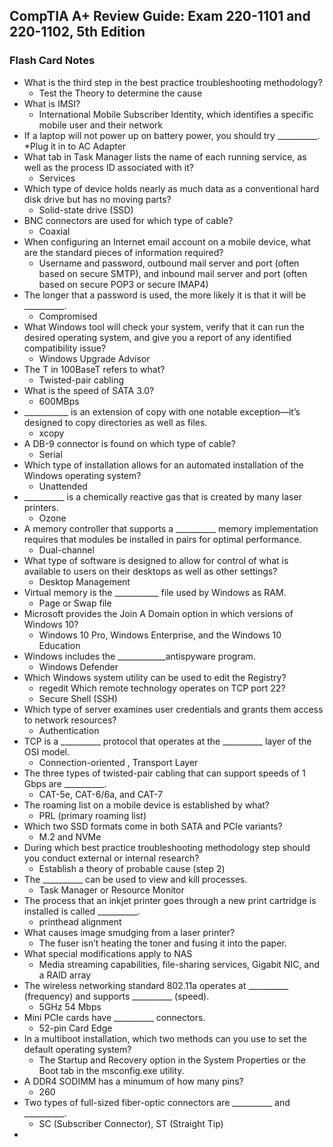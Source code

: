 ## CompTIA A+ Review Guide: Exam 220-1101 and 220-1102, 5th Edition

### Flash Card Notes

* What is the third step in the best practice troubleshooting methodology?
    * Test the Theory to determine the cause
* What is IMSI?
    * International Mobile Subscriber Identity, which identifies a specific mobile user and their network
* If a laptop will not power up on battery power, you should try __________.
    *Plug it in to AC Adapter
* What tab in Task Manager lists the name of each running service, as well as the process ID associated with it?
    * Services
* Which type of device holds nearly as much data as a conventional hard disk drive but has no moving parts?
    * Solid-state drive (SSD)
* BNC connectors are used for which type of cable?
    * Coaxial
* When configuring an Internet email account on a mobile device, what are the standard pieces of information required?
    * Username and password, outbound mail server and port (often based on secure SMTP), and inbound mail server and port (often based on secure POP3 or secure IMAP4)
* The longer that a password is used, the more likely it is that it will be __________.
    * Compromised
* What Windows tool will check your system, verify that it can run the desired operating system, and give you a report of any identified compatibility issue?
    * Windows Upgrade Advisor
* The T in 100BaseT refers to what?
    * Twisted-pair cabling
* What is the speed of SATA 3.0?
    * 600MBps
* ___________ is an extension of copy with one notable exception—it’s designed to copy directories as well as files.
    * xcopy
* A DB-9 connector is found on which type of cable?
    * Serial
* Which type of installation allows for an automated installation of the Windows operating system?
    * Unattended
* __________ is a chemically reactive gas that is created by many laser printers.
    * Ozone
* A memory controller that supports a __________ memory implementation requires that modules be installed in pairs for optimal performance.
    * Dual-channel
* What type of software is designed to allow for control of what is available to users on their desktops as well as other settings?
    * Desktop Management
* Virtual memory is the ___________ file used by Windows as RAM.
    * Page or Swap file
* Microsoft provides the Join A Domain option in which versions of Windows 10?
    * Windows 10 Pro, Windows Enterprise, and the Windows 10 Education
* Windows includes the ____________antispyware program.
    * Windows Defender
* Which Windows system utility can be used to edit the Registry?
    * regedit
Which remote technology operates on TCP port 22?
    * Secure Shell (SSH)
* Which type of server examines user credentials and grants them access to network resources?
    * Authentication
* TCP is a __________ protocol that operates at the __________ layer of the OSI model.
    * Connection-oriented , Transport Layer
* The three types of twisted-pair cabling that can support speeds of 1 Gbps are __________.
    * CAT-5e, CAT-6/6a, and CAT-7
* The roaming list on a mobile device is established by what?
    * PRL (primary roaming list)
* Which two SSD formats come in both SATA and PCIe variants?
    * M.2 and NVMe
* During which best practice troubleshooting methodology step should you conduct external or internal research?
    * Establish a theory of probable cause (step 2)
* The __________ can be used to view and kill processes.
    * Task Manager or Resource Monitor
* The process that an inkjet printer goes through a new print cartridge is installed is called __________.
    * printhead alignment
* What causes image smudging from a laser printer?
    * The fuser isn’t heating the toner and fusing it into the paper.
* What special modifications apply to NAS
    * Media streaming capabilities, file-sharing services, Gigabit NIC, and a RAID array
* The wireless networking standard 802.11a operates at __________ (frequency) and supports __________ (speed).
    * 5GHz 54 Mbps
* Mini PCIe cards have __________ connectors.
    * 52-pin Card Edge
* In a multiboot installation, which two methods can you use to set the default operating system?
    * The Startup and Recovery option in the System Properties or the Boot tab in the msconfig.exe utility.
* A DDR4 SODIMM has a minumum of how many pins?
    * 260
* Two types of full-sized fiber-optic connectors are __________ and __________.
    * SC (Subscriber Connector), ST (Straight Tip)
* 